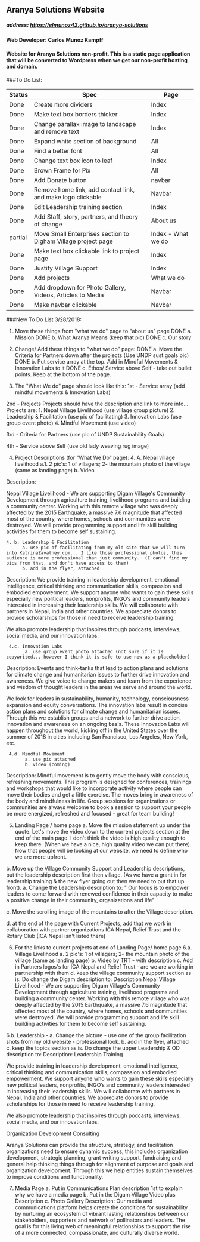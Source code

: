 ## Aranya Solutions Website

##### address: https://elmunoz42.github.io/aranya-solutions

#### Web Developer: Carlos Munoz Kampff

#### Website for Aranya Solutions non-profit. This is a static page application that will be converted to Wordpress when we get our non-profit hosting and domain.

###To Do List:

|Status|Spec|Page|                
|------|----|----|
|Done| Create more dividers | Index |
|Done| Make text box borders thicker | Index|
|Done| Change parallax image to landscape and remove text | Index |
|Done| Expand white section of background | All |
|Done| Find a better font | All|
|Done| Change text box icon to leaf | Index|
|Done| Brown Frame for Pix | All |
|Done| Add Donate button | navbar |
|Done| Remove home link, add contact link, and make logo clickable | Navbar |
|Done| Edit Leadership training section | Index|
|Done| Add Staff, story, partners, and theory of change | About us |
|partial| Move Small Enterprises section to Digham Village project page | Index - What we do|
|Done| Make text box clickable link to project page | Index |
|Done| Justify Village Support | Index|
|Done| Add projects | What we do |
|Done| Add dropdown for Photo Gallery, Videos, Articles to Media | Navbar |
|Done| Make navbar clickable | Navbar|

###New To Do List 3/28/2018:

1. Move these things from "what we do" page to "about us" page
 DONE a. Mission
 DONE b. What Aranya Means (keep that pic)
 DONE c. Our story


2. Change/ Add these things to "what we do" page:
  DONE a. Move the Criteria for Partners down after the projects (Use UNDP sust.goals pic)
  DONE b. Put service array at the top. Add in Mindful Movements & Innovation Labs to it
  DONE c. Ethos/ Service above Self - take out bullet points. Keep at the bottom of the page.

3. The "What We do" page should look like this:
1st - Service array (add mindful movements & Innovation Labs)

2nd - Projects
 Projects should have the description and link to more info...
 Projects are:
     1. Nepal Village Livelihood  (use village group picture)
     2. Leadership & Facilitation (use pic of facilitating)
     3. Innovation Labs (use group event photo)
     4. Mindful Movement (use video)

3rd - Criteria for Partners (use pic of UNDP Sustainability Goals)

4th - Service above Self (use old lady weaving rug image)


4. Project Descriptions (for "What We Do" page):
     4. A. Nepal village livelihood
           a.1. 2 pic's: 1 of villagers; 2- the mountain photo of the village (same as landing page)
           b. Video

Description:

Nepal Village Livelihood - We are supporting Digam Village's Community Development through agriculture training, livelihood programs and building a community center.  Working with this remote village who was deeply affected by the 2015 Earthquake, a massive 7.6 magnitude that affected most of the country, where homes, schools and communities were destroyed. We will provide programming support and life skill building activities for them to become self sustaining.




    4. b. Leadership & Facilitation
          a. use pic of facilitating from my old site that we will turn into KatrinaZavalney.com... I like those professional photos, this audience is more professional than just community.  (I can't find my pics from that, and don't have access to them)
          b. add in the flyer, attached

Description:
We provide training in leadership development, emotional intelligence, critical thinking and communication skills, compassion and embodied empowerment. We support anyone who wants to gain these skills especially new political leaders, nonprofits, INGO’s and community leaders interested in increasing their leadership skills. We will collaborate with partners in Nepal, India and other countries. We appreciate donors to provide scholarships for those in need to receive leadership training.



We also promote leadership that inspires through podcasts, interviews, social media, and our innovation labs.




     4.c. Innovation Labs
           a. use group event photo attached (not sure if it is copywrited... however I think it is safe to use now as a placeholder)
Description:
Events and think-tanks that lead to action plans and solutions for climate change and humanitarian issues to further drive innovation and awareness. We give voice to change makers and learn from the experience and wisdom of thought leaders in the areas we serve and around the world.  

We look for leaders in sustainability, humanity, technology, consciousness expansion and equity conversations. The innovation labs result in concise action plans and solutions for climate change and humanitarian issues. Through this we establish groups and a network to further drive action, innovation and awareness on an ongoing basis. These Innovation Labs will happen throughout the world, kicking off in the United States over the summer of 2018 in cities including San Francisco, Los Angeles, New York, etc.  



     4.d. Mindful Movement
           a. use pic attached
           b. video (coming)
Description:
Mindful movement is to gently move the body with conscious, refreshing movements. This program is designed for conferences, trainings and workshops that would like to incorporate activity where people can move their bodies and get a little exercise. The moves bring in awareness of the body and mindfulness in life. Group sessions for organizations or communities are always welcome to book a session to support your people be more energized, refreshed and focused - great for team building!



5. Landing Page / home page
a. Move the mission statement up under the quote. Let's move the video down to the current projects section at the end of the main page. I don't think the video is high quality enough to keep there. (When we have a nice, high quality video we can put there). Now that people will be looking at our website, we need to define who we are more upfront.

b. Move up the Village Community Support and Leadership descriptions, put the leadership description first then village. (As we have a grant in for leadership training & the new flyer going out then we need to put that up front).
    a. Change the Leadership description to: " Our focus is to empower leaders to come forward with renewed confidence in their capacity to make a positive change in their community, organizations and life"

c. Move the scrolling image of the mountains to after the Village description.

d. at the end of the page with Current Projects, add that we work in collaboration with partner organizations ICA Nepal, Relief Trust and the Rotary Club (ICA Nepal isn't listed there)


6. For the links to current projects at end of Landing Page/ home page
6.a. Village Livelihood
    a. 2 pic's: 1 of villagers; 2- the mountain photo of the village (same as landing page)
    b. Video by TRT - with description
    c. Add in Partners logos's for ICA Nepal and Relief Trust - are we are working in partnership with them
     d. keep the village community support section as is. Do change the Digam description to:
Description
Nepal Village Livelihood - We are supporting Digam Village's Community Development through agriculture training, livelihood programs and building a community center.  Working with this remote village who was deeply affected by the 2015 Earthquake, a massive 7.6 magnitude that affected most of the country, where homes, schools and communities were destroyed. We will provide programming support and life skill building activities for them to become self sustaining.



6.b. Leadership -
     a. Change the picture - use one of the group facilitation shots from my old website - professional look.
     b. add in the flyer, attached
     c. keep the topics section as is. Do change the upper Leadership & OD description to:
Description:
Leadership Training



We provide training in leadership development, emotional intelligence, critical thinking and communication skills, compassion and embodied empowerment. We support anyone who wants to gain these skills especially new political leaders, nonprofits, INGO’s and community leaders interested in increasing their leadership skills. We will collaborate with partners in Nepal, India and other countries. We appreciate donors to provide scholarships for those in need to receive leadership training.



We also promote leadership that inspires through podcasts, interviews, social media, and our innovation labs.


Organization Development Consulting

Aranya Solutions can provide the structure, strategy, and facilitation organizations need to ensure dynamic success, this includes organization development, strategic planning, grant writing support, fundraising and general help thinking things through for alignment of purpose and goals and organization development. Through this we help entities sustain themselves to improve
conditions and functionality.


7. Media Page
      a. Put in Communications Plan description 1st to explain why we have a media page
      b. Put in the Digam Village Video plus Description
      c. Photo Gallery
Description:
Our media and communications platform helps create the conditions for sustainability by nurturing an ecosystem of vibrant lasting relationships between our stakeholders, supporters and network of pollinators and leaders. The goal is for this living web of meaningful relationships to support the rise of a more connected, compassionate, and culturally diverse world.
